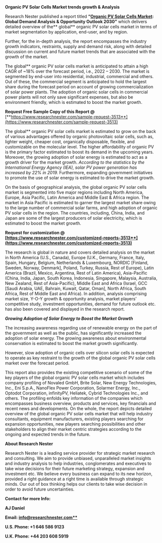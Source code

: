 ﻿**Organic PV Solar Cells Market trends growth & Analysis**

Research Nester published a report titled **“[Organic PV Solar Cells Market](https://www.researchnester.com/reports/organic-pv-solar-cells-market/3513): Global Demand Analysis & Opportunity Outlook 2030”** which delivers detailed overview of the** global** organic PV solar cells market in terms of market segmentation by application, end-user, and by region.

Further, for the in-depth analysis, the report encompasses the industry growth indicators, restraints, supply and demand risk, along with detailed discussion on current and future market trends that are associated with the growth of the market.

The global** organic PV solar cells market is anticipated to attain a high CAGR of ~18% over the forecast period, i.e., 2022 – 2030. The market is segmented by end-user into residential, industrial, commercial and others. Out of these, the commercial segment is anticipated to hold the largest share during the forecast period on account of growing commercialization of solar power plants. The adoption of organic solar cells in commercial power plants will not only save significant expenses, but also be environment friendly, which is estimated to boost the market growth.

**Request Free Sample Copy of this Report @** [**https://www.researchnester.com/sample-request-3513**](https://www.researchnester.com/sample-request-3513)

The global** organic PV solar cells market is estimated to grow on the back of various advantages offered by organic photovoltaic solar cells, such as, lighter weight, cheaper cost, organically disposable, flexible, and customizable on the molecular level. The higher affordability of organic PV is the primary factor estimated to boost its demand in the upcoming years. Moreover, the growing adoption of solar energy is estimated to act as a growth driver for the market growth. *According to the statistics by the International Energy Agency (IEA), solar PV power generation has increased by 22% in 2019.* Furthermore, expanding government initiatives to promote the use of solar energy is estimated to drive the market growth.

On the basis of geographical analysis, the global organic PV solar cells market is segmented into five major regions including North America, Europe, Asia Pacific, Latin America and Middle East & Africa region. The market in Asia Pacific is estimated to garner the largest market share owing to the large number of commercial solar farms, and high adoption of organic PV solar cells in the region. The countries, including, China, India, and Japan are some of the largest producers of solar electricity, which is estimated to boost the market growth. 

**Request for customization @ [https://www.researchnester.com/customized-reports-3513**](https://www.researchnester.com/customized-reports-3513)**

The research is global in nature and covers detailed analysis on the market in North America (U.S., Canada), Europe (U.K., Germany, France, Italy, Spain, Hungary, Belgium, Netherlands & Luxembourg, NORDIC [Finland, Sweden, Norway, Denmark], Poland, Turkey, Russia, Rest of Europe), Latin America (Brazil, Mexico, Argentina, Rest of Latin America), Asia-Pacific (China, India, Japan, South Korea, Indonesia, Singapore, Malaysia, Australia, New Zealand, Rest of Asia-Pacific), Middle East and Africa (Israel, GCC [Saudi Arabia, UAE, Bahrain, Kuwait, Qatar, Oman], North Africa, South Africa, Rest of Middle East and Africa). In addition, analysis comprising market size, Y-O-Y growth & opportunity analysis, market players’ competitive study, investment opportunities, demand for future outlook etc. has also been covered and displayed in the research report.

***Growing Adoption of Solar Energy to Boost the Market Growth***

The increasing awareness regarding use of renewable energy on the part of the government as well as the public, has significantly increased the adoption of solar energy. The growing awareness about environmental conservation is estimated to boost the market growth significantly.

However, slow adoption of organic cells over silicon solar cells is expected to operate as key restraint to the growth of the global organic PV solar cells market over the forecast period.

This report also provides the existing competitive scenario of some of the key players of the global organic PV solar cells market which includes company profiling of Novaled GmbH, Brite Solar, New Energy Technologies, Inc., Eni S.p.A., NanoFlex Power Corporation, Solarmer Energy, Inc., Optodot Corporation, infinityPV, Heliatek, Cybrid Technologies Inc., and others. The profiling enfolds key information of the companies which encompasses business overview, products and services, key financials and recent news and developments. On the whole, the report depicts detailed overview of the global organic PV solar cells market that will help industry consultants, equipment manufacturers, existing players searching for expansion opportunities, new players searching possibilities and other stakeholders to align their market centric strategies according to the ongoing and expected trends in the future.      

**About Research Nester** 

Research Nester is a leading service provider for strategic market research and consulting. We aim to provide unbiased, unparalleled market insights and industry analysis to help industries, conglomerates and executives to take wise decisions for their future marketing strategy, expansion and investment etc. We believe every business can expand to its new horizon, provided a right guidance at a right time is available through strategic minds. Our out of box thinking helps our clients to take wise decision in order to avoid future uncertainties.

**Contact for more Info:**

**AJ Daniel**

**Email: [info@researchnester.com**](mailto:info@researchnester.com)**

**U.S. Phone: +1 646 586 9123** 

**U.K. Phone: +44 203 608 5919**



